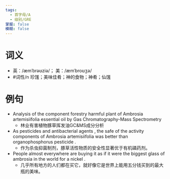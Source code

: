 ```yaml
---
tags:
  - 首字母/A
  - 级别/GRE
掌握: false
模糊: false
---
```

# 词义
- 英：/æmˈbrəʊziə/； 美：/æmˈbroʊʒə/
- #词性/n  珍馐；美味佳肴；神的食物；神肴；仙馐
# 例句
- Analysis of the component forestry harmful plant of Ambrosia artemisiifolia essential oil by Gas Chromatography-Mass Spectrometry
	- 林业有害植物豚草挥发油GC&MS成分分析
- As pesticides and antibacterial agents , the safe of the activity components of Ambrosia artemisiifolia was better than organophosphorus pesticide .
	- 作为杀虫抑菌制剂，豚草活性物质的安全性显著优于有机磷药剂。
- People almost everywhere are buying it as if it were the biggest glass of ambrosia in the world for a nickel .
	- 几乎所有地方的人们都在买它，就好像它是世界上能用五分钱买到的最大瓶的美味。
